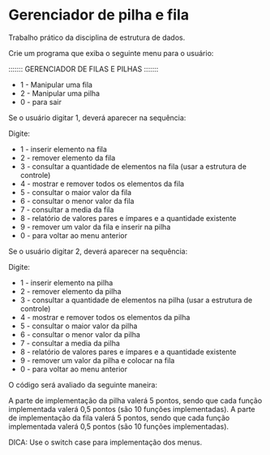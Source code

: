 # Gerenciador de pilha e fila

Trabalho prático da disciplina de estrutura de dados. 

Crie um programa que exiba o seguinte menu para o usuário:

::::::: GERENCIADOR DE FILAS E PILHAS :::::::

- 1 - Manipular uma fila
- 2 - Manipular uma pilha
- 0 - para sair

Se o usuário digitar 1, deverá aparecer na sequência:

Digite:

- 1 - inserir elemento na fila
- 2 - remover elemento da fila
- 3 - consultar a quantidade de elementos na fila (usar a estrutura de controle)
- 4 - mostrar e remover todos os elementos da fila
- 5 - consultar o maior valor da fila
- 6 - consultar o menor valor da fila
- 7 - consultar a media da fila
- 8 - relatório de valores pares e ímpares e a quantidade existente
- 9 - remover um valor da fila e inserir na pilha
- 0 - para voltar ao menu anterior

Se o usuário digitar 2, deverá aparecer na sequência:

Digite:
- 1 - inserir elemento na pilha
- 2 - remover elemento da pilha
- 3 - consultar a quantidade de elementos na pilha  (usar a estrutura de controle)
- 4 - mostrar e remover todos os elementos da pilha
- 5 - consultar o maior valor da pilha
- 6 - consultar o menor valor da pilha
- 7 - consultar a media da pilha
- 8 - relatório de valores pares e ímpares e a quantidade existente
- 9 - remover um valor da pilha e colocar na fila
- 0 - para voltar ao menu anterior

O código será avaliado da seguinte maneira:

A parte de implementação da pilha valerá 5 pontos, sendo que cada função implementada valerá 0,5 pontos (são 10 funções implementadas).
A parte de implementação da fila valerá 5 pontos, sendo que cada função implementada valerá 0,5 pontos (são 10 funções implementadas).

DICA: Use o switch case para implementação dos menus.
